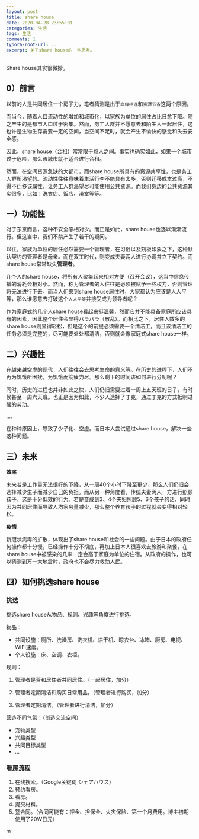 ```yaml
---
layout: post
title: share house
date: 2020-04-28 23:55:01
categories: 生活
tags: 生活
comments: 1
typora-root-url: ..
excerpt: 关于share house的一些思考。
---
```


Share house其实很微妙。

## 0）前言

以前的人是共同居住一个房子力，笔者猜测是出于`血缘相连`和`资源节省`这两个原因。

而当今，随着人口流动性的增加和城市化，以家族为单位的居住占比日愈下降。随之产生的是都市人口过于密集。然而，务工人群并不愿意去和陌生人一起居住，这也许是生物生存需要一定的空间，当空间不足时，就会产生不愉快的感觉和失去安全感。

因此，share house（合租）常常限于熟人之间。事实也确实如此，如果一个城市过于危险，那么该城市就不适合进行合租。

然而，在空间资源急缺的大都市，而share house所具有的资源共享性，也是务工人群所渴望的。流动性往往意味着生活行李不能具有太多，否则迁移成本过高，不得不迁移该属性，让务工人群渴望尽可能使用公共资源。而我们身边的公共资源其实很多，比如：洗衣店、饭店、澡堂等等。

## 一）功能性

对于东京而言，这种不安全感相对少。而正是如此，share house也逐以渐渐流行。但这当中，我们不禁产生了若干的疑问。

以往，家族为单位的居住必然需要一个管理者，在习俗以及刻板印象之下，这种默认契约的管理者是母亲。而在双工时代，则变成夫妻两人进行协调并立下契约。而share house常常缺失**管理者**。

几个人的share house，将所有人聚集起来相对方便（召开会议），这当中信息传播的消耗会相对小。然而，称为管理者的人往往是必须被赋予一些权力，否则管理将无法进行下去。而当人们来到share house居住时，大家都认为应该是人人平等，那么谁愿意去打破这个`人人平等`并接受成为领导者呢？

作为家庭式的几个人share house看起来挺温馨，然而它并不能具备家庭所应该具有的因素，因此整个居住会显得バラバラ（散乱）。而相比之下，居住人数多的share house则显得轻松，但是这个的前提必须需要一个清洁工，而且该清洁工的任务必须是完整的，尽可能要处处都清洁，否则就会像家庭式share house一样。

## 二）兴趣性

在越来越空虚的现代，人们往往会去思考生命的意义等。在历史的进程下，人们不再为饥饿所困扰，为饥饿而筋疲力尽。那么剩下的时间该如何进行分配呢？

同时，历史的进程也并非如此之快，人们仍旧需要过着一周上五天班的日子，有时候甚至一周六天班。也正是因为如此，不少人选择了丁克，通过丁克的方式抵制过强的劳动。

....

在种种原因上，导致了少子化、空虚。而日本人尝试通过share house，解决一些这种问题。

## 三）未来

**效率**

未来若是工作量无法很好的下降，从一周40个小时下降至更少，那么人们仍旧会选择减少生子而减少自己的负担。而从另一种角度看，传统夫妻两人一方进行照顾孩子，这是十分低效的行为。若是变成到3、4个夫妇照顾5、6个孩子的话，同时因为共同居住而导致人均家务量减少，那么整个养育孩子的过程就会变得相对轻松。

**疫情**

新冠状病毒的扩散，体现出了share house和社会的一些问题。由于日本的政府任何操作都十分慢，已经操作十分不彻底，再加上日本人很喜欢去旅游和聚餐，在share house中被感染的几率一定会高于家庭为单位的住宿。从政府的操作，也可以猜测到万一大地震时，政府也不会尽力救助人民。

## 四）如何挑选share house

### 挑选

挑选share house从物品、规则、兴趣等角度进行挑选。

物品：

- 共同设施：厕所、洗澡房、洗衣机、烘干机、晾衣台、冰箱、厨房、电视、WIFI速度。
- 个人设施：床、空调、衣柜。

规则：

1. 管理者是否和居住者共同居住。（一起居住，加分）
2. 管理者定期清洁和购买日常用品。（管理者进行购买，加分）

3. 管理者定期清洁。（管理者进行清洁，加分）

营造不同气氛：（创造交流空间）

- 宠物类型
-  兴趣类型
- 共同目标类型
-  ...

### 看房流程

1. 在线搜索。（Google关键词 シェアハウス）
2. 预约看房。
3. 看房。
4. 提交材料。
5. 签合同。（合同可能有：押金、担保金、火灾保险、第一个月费用。博主初期使用了20W日元）

m